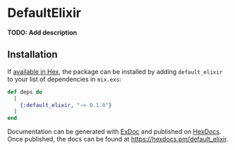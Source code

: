 # DefaultElixir

**TODO: Add description**

## Installation

If [available in Hex](https://hex.pm/docs/publish), the package can be installed
by adding `default_elixir` to your list of dependencies in `mix.exs`:

```elixir
def deps do
  [
    {:default_elixir, "~> 0.1.0"}
  ]
end
```

Documentation can be generated with [ExDoc](https://github.com/elixir-lang/ex_doc)
and published on [HexDocs](https://hexdocs.pm). Once published, the docs can
be found at <https://hexdocs.pm/default_elixir>.

